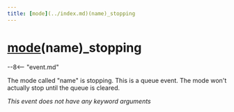 ```yaml
---
title: [mode](../index.md)(name)_stopping
---
```


# [mode](../index.md)(name)_stopping


--8<-- "event.md"

The mode called "name" is stopping. This is a queue event. The mode
won't actually stop until the queue is cleared.

*This event does not have any keyword arguments*
